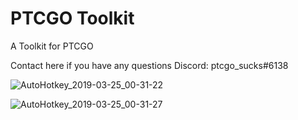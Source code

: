 # PTCGO Toolkit
A Toolkit for PTCGO

Contact here if you have any questions
Discord: ptcgo_sucks#6138

![AutoHotkey_2019-03-25_00-31-22](https://user-images.githubusercontent.com/48207556/54902094-9f3a4300-4e95-11e9-88b2-856df5def411.png)

![AutoHotkey_2019-03-25_00-31-27](https://user-images.githubusercontent.com/48207556/54902098-a19c9d00-4e95-11e9-9b5b-02f3f2702a88.png)
